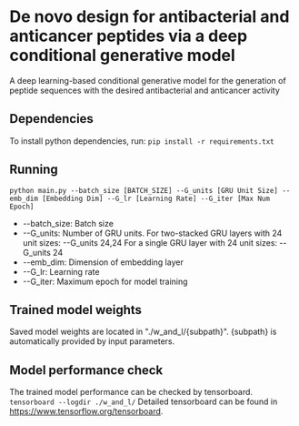 # De novo design for antibacterial and anticancer peptides via a deep conditional generative model

A deep learning-based conditional generative model for the generation of peptide sequences with the desired antibacterial and anticancer activity

## Dependencies
To install python dependencies, run: `pip install -r requirements.txt`

## Running
`python main.py --batch_size [BATCH_SIZE] --G_units [GRU Unit Size] --emb_dim [Embedding Dim] --G_lr [Learning Rate] --G_iter [Max Num Epoch]`

- --batch_size: Batch size
- --G_units: Number of GRU units. 
    For two-stacked GRU layers with 24 unit sizes: --G_units 24,24 
    For a single GRU layer with 24 unit sizes: --G_units 24
- --emb_dim: Dimension of embedding layer
- --G_lr: Learning rate
- --G_iter: Maximum epoch for model training

## Trained model weights
Saved model weights are located in "./w_and_l/{subpath}".
{subpath} is automatically provided by input parameters.

## Model performance check
The trained model performance can be checked by tensorboard.
`tensorboard --logdir ./w_and_l/`
Detailed tensorboard can be found in https://www.tensorflow.org/tensorboard.
